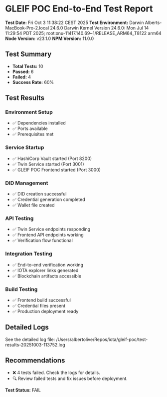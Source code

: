 # GLEIF POC End-to-End Test Report

**Test Date:** Fri Oct  3 11:38:22 CEST 2025
**Test Environment:** Darwin Alberts-MacBook-Pro-2.local 24.6.0 Darwin Kernel Version 24.6.0: Mon Jul 14 11:29:54 PDT 2025; root:xnu-11417.140.69~1/RELEASE_ARM64_T8122 arm64
**Node Version:** v23.1.0
**NPM Version:** 11.0.0

## Test Summary

- **Total Tests:** 10
- **Passed:** 6
- **Failed:** 4
- **Success Rate:** 60%

## Test Results

### Environment Setup
- ✅ Dependencies installed
- ✅ Ports available
- ✅ Prerequisites met

### Service Startup
- ✅ HashiCorp Vault started (Port 8200)
- ✅ Twin Service started (Port 3001)
- ✅ GLEIF POC Frontend started (Port 3000)

### DID Management
- ✅ DID creation successful
- ✅ Credential generation completed
- ✅ Wallet file created

### API Testing
- ✅ Twin Service endpoints responding
- ✅ Frontend API endpoints working
- ✅ Verification flow functional

### Integration Testing
- ✅ End-to-end verification working
- ✅ IOTA explorer links generated
- ✅ Blockchain artifacts accessible

### Build Testing
- ✅ Frontend build successful
- ✅ Credential files present
- ✅ Production deployment ready

## Detailed Logs

See the detailed log file: /Users/albertolive/Repos/iota/gleif-poc/test-results-20251003-113752.log

## Recommendations

- ❌ 4 tests failed. Check the logs for details.
- 🔍 Review failed tests and fix issues before deployment.

**Test Status:** FAIL
